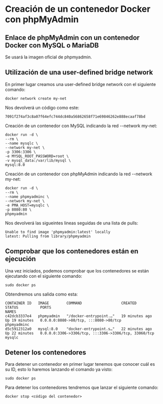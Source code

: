# Creación de un contenedor Docker con phpMyAdmin

## Enlace de phpMyAdmin con un contenedor Docker con MySQL o MariaDB

Se usará la imagen oficial de phpmyadmin.

## Utilización de una user-defined bridge network

En primer lugar creamos una user-defined bridge network con el siguiente comando:

    docker network create my-net

Nos devolverá un código como este:

    7091f274af3c8a07f64efc744dc840a56862658f71e69846262e888ecaaf78bd

Creación de un contenedor con MySQL indicando la red --network my-net: 

    docker run -d \
    --rm \
    --name mysqlc \
    --network my-net \
    -p 3306:3306 \
    -e MYSQL_ROOT_PASSWORD=root \
    -v mysql_data:/var/lib/mysql \
    mysql:8.0

Creación de un contenedor con phpMyAdmin indicando la red --network my-net: 

    docker run -d \
    --rm \
    --name phpmyadminc \
    --network my-net \
    -e PMA_HOST=mysqlc \
    -p 8080:80 \
    phpmyadmin

Nos devolverá las sigueintes lineas seguidas de una lista de pulls: 

    Unable to find image 'phpmyadmin:latest' locally
    latest: Pulling from library/phpmyadmin

## Comprobar que los contenedores están en ejecución

Una vez iniciados, podemos comprobar que los contenedores se están ejecutando con el siguiente comando:

    sudo docker ps

Obtendremos uns salida como esta:

    CONTAINER ID   IMAGE        COMMAND                  CREATED          STATUS          PORTS                                                  NAMES
    c42dcb3337e4   phpmyadmin   "/docker-entrypoint.…"   19 minutes ago   Up 19 minutes   0.0.0.0:8080->80/tcp, :::8080->80/tcp                  phpmyadminc
    d5c5912312a0   mysql:8.0    "docker-entrypoint.s…"   22 minutes ago   Up 22 minutes   0.0.0.0:3306->3306/tcp, :::3306->3306/tcp, 33060/tcp   mysqlc

## Detener los contenedores

Para detener un contenedor en primer lugar tenemos que conocer cuál es su ID, esto lo haremos lanzando el comando ya visto:

    sudo docker ps

Para detener los contenedores tendremos que lanzar el siguiente comando:

    docker stop <código del contenedor>